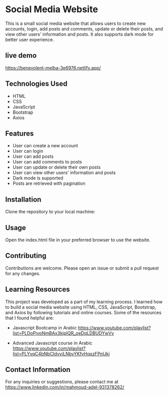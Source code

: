 # Social Media Website

This is a small social media website that allows users to create new accounts, login, add posts and comments, update or delete their posts, and view other users' information and posts. It also supports dark mode for better user experience.

## live demo 
https://benevolent-melba-3e6976.netlify.app/

## Technologies Used

- HTML
- CSS
- JavaScript
- Bootstrap
- Axios

## Features

- User can create a new account
- User can login
- User can add posts
- User can add comments to posts
- User can update or delete their own posts
- User can view other users' information and posts
- Dark mode is supported
- Posts are retrieved with pagination

## Installation

Clone the repository to your local machine:

## Usage
Open the index.html file in your preferred browser to use the website.

## Contributing
Contributions are welcome. Please open an issue or submit a pull request for any changes.

## Learning Resources
This project was developed as a part of my learning process. I learned how to build a social media website using HTML, CSS, JavaScript, Bootstrap, and Axios by following tutorials and online courses. Some of the resources that I found helpful are:

- Javascript Bootcamp in Arabic
https://www.youtube.com/playlist?list=PLDoPjvoNmBAx3kiplQR_oeDqLDBUDYwVv

- Advanced Javascript course in Arabic
https://www.youtube.com/playlist?list=PLYyqC4bNbCIdvviLNbvYKfvHqszFPnUkj


## Contact Information
For any inquiries or suggestions, please contact me at https://www.linkedin.com/in/mahmoud-adel-931378262/
